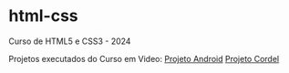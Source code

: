 # html-css
 Curso de HTML5 e CSS3 - 2024

 Projetos executados do Curso em Video:
 <a href="https://rodrigosoutof.github.io/html-css/desafios/desafio10/" target="_blank" rel="external">Projeto Android</a>
 <a href="https://rodrigosoutof.github.io/html-css/desafios/desafio12/" target="_blank" rel="external">Projeto Cordel</a>

